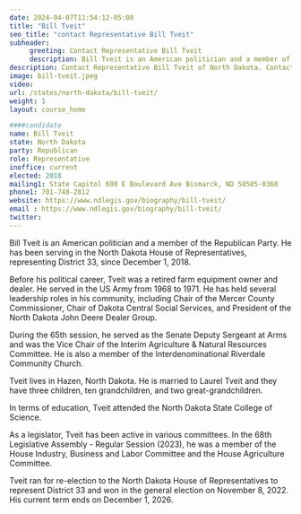 ```yaml
---
date: 2024-04-07T11:54:12-05:00
title: "Bill Tveit"
seo_title: "contact Representative Bill Tveit"
subheader:
     greeting: Contact Representative Bill Tveit
     description: Bill Tveit is an American politician and a member of the Republican Party. He has been serving in the North Dakota House of Representatives, representing District 33, since December 1, 2018.
description: Contact Representative Bill Tveit of North Dakota. Contact information for Bill Tveit includes email address, phone number, and mailing address.
image: bill-tveit.jpeg
video:
url: /states/north-dakota/bill-tveit/
weight: 1
layout: course_home

####candidate
name: Bill Tveit
state: North Dakota
party: Republican
role: Representative
inoffice: current
elected: 2018
mailing1: State Capitol 600 E Boulevard Ave Bismarck, ND 58505-0360
phone1: 701-748-2812
website: https://www.ndlegis.gov/biography/bill-tveit/
email : https://www.ndlegis.gov/biography/bill-tveit/
twitter:
---
```

Bill Tveit is an American politician and a member of the Republican Party. He has been serving in the North Dakota House of Representatives, representing District 33, since December 1, 2018.

Before his political career, Tveit was a retired farm equipment owner and dealer. He served in the US Army from 1968 to 1971. He has held several leadership roles in his community, including Chair of the Mercer County Commissioner, Chair of Dakota Central Social Services, and President of the North Dakota John Deere Dealer Group.

During the 65th session, he served as the Senate Deputy Sergeant at Arms and was the Vice Chair of the Interim Agriculture & Natural Resources Committee. He is also a member of the Interdenominational Riverdale Community Church.

Tveit lives in Hazen, North Dakota. He is married to Laurel Tveit and they have three children, ten grandchildren, and two great-grandchildren.

In terms of education, Tveit attended the North Dakota State College of Science.

As a legislator, Tveit has been active in various committees. In the 68th Legislative Assembly - Regular Session (2023), he was a member of the House Industry, Business and Labor Committee and the House Agriculture Committee.

Tveit ran for re-election to the North Dakota House of Representatives to represent District 33 and won in the general election on November 8, 2022. His current term ends on December 1, 2026.

